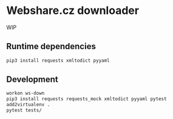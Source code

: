 # Webshare.cz downloader

WIP

## Runtime dependencies

```bash
pip3 install requests xmltodict pyyaml
```

## Development

```bash
workon ws-down
pip3 install requests requests_mock xmltodict pyyaml pytest
add2virtualenv .
pytest tests/
```
